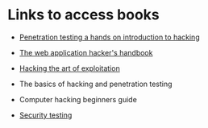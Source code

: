 # Links to access books
- [Penetration testing a hands on introduction to hacking](https://github.com/Artist-dk/Books/blob/master/Linux/Penetration%20Testing%20A%20Hands-On%20Introduction%20to%20Hacking.pdf)
- [The web application hacker's handbook](https://github.com/Artist-dk/Books/blob/master/Linux/The%20Web%20Application%20Hackers%20Handbook%202nd%20Edition.pdf)
- [Hacking the art of exploitation](https://github.com/Artist-dk/Books/blob/master/Linux/Jon%20Erickson%20-%20Hacking%20Art%20of%20Exploitation.pdf)
- The basics of hacking and penetration testing
- Computer hacking beginners guide



- [Security testing](https://github.com/Vamckis/HackerBooks/tree/main)

